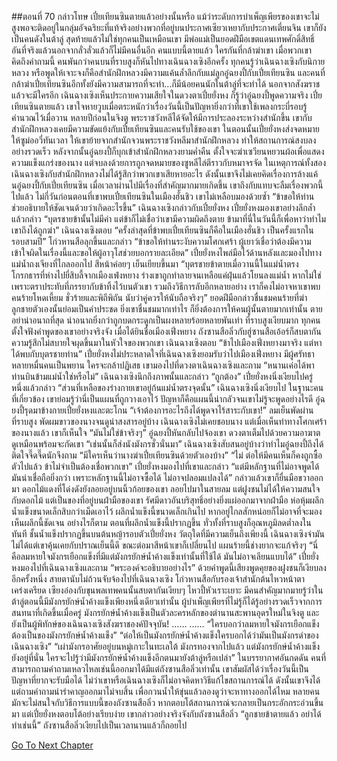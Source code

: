 ##ตอนที่ 70 กล่าวโทษ
เปี๋ยเทียนซินตายแล้วอย่างนั้นหรือ แม้ว่าระดับการบำเพ็ญเพียรของเขาจะไม่สูงพอจะติดอยู่ในกลุ่มอัจฉริยะที่แท้จริงอย่างพวกที่อยู่บนประกาศเซียวเหยากับประกาศเตี่ยนจิน เขาก็ยังเป็นคนดังในต้าลู่
สุดท้ายแล้วไม่ใช่ทุกคนเป็นเหมือนเขา มีพ่อแม่เป็นยอดฝีมือเขตแดนเทพศักดิ์สิทธิ์ อันที่จริงแล้วนอกจากลั่วลั่วแล้วก็ไม่มีคนอื่นอีก
คนแบบนี้ตายแล้ว ใครกันที่กล้าฆ่าเขา
เมื่อพวกเขาคิดถึงคำถามนี้ คนพันกว่าคนบนที่ราบสูงก็หันไปทางเฉินฉางเซิงอีกครั้ง
ทุกคนรู้ว่าเฉินฉางเซิงกับนิกายหลวง หรือพูดให้เจาะจงก็คือสำนักฝึกหลวงมีความแค้นล้ำลึกกับแม่ลูกอู๋ฉยงปี้กับเปี๋ยเทียนซิน
และคนที่กล้าฆ่าเปี๋ยเทียนซินอีกทั้งยังมีความสามารถที่จะทำ...ก็มีน้อยคนนักในต้าลู่ที่จะทำได้ นอกจากสังฆราชแล้วจะมีใครอีก
เฉินฉางเซิงเห็นประกายความเสียใจในดวงตาเปี๋ยยั่งหง ก็รู้ว่าอู๋ฉยงปี้พูดความจริง เปี๋ยเทียนซินตายแล้ว
เขาใจหายวูบเมื่อตระหนักว่าเรื่องวันนี้เป็นปัญหายิ่งกว่าที่เขาใช้เพลงกระบี่รอบรู้คำนวณไว้เมื่อวาน
หลายปีก่อนในจิงตู พระราชวังหลีได้จัดให้มีการประลองระหว่างสำนักขึ้น เขากับสำนักฝึกหลวงเคยมีความขัดแย้งกับเปี๋ยเทียนซินและคนรับใช้ของเขา ในตอนนั้นเปี๋ยยั่งหงส่งจดหมายให้ซูม่ออวี๋ทันเวลา ให้เขาย้ายจากสำนักจวนพระราชวังหลีมาสำนักฝึกหลวง ทำให้สถานการณ์สงบลงอย่างรวดเร็ว
หลังจากนั้นอู๋ฉยงปี้ก็บุกเข้าสำนักฝึกหลวงยามค่ำคืน ตั้งใจจะฆ่าเซวียนหยวนผ้อเพื่อแสดงความแข็งแกร่งของนาง แต่จบลงด้วยการถูกจดหมายของซูหลีไล่ตีราวกับหมาจรจัด
ในเหตุการณ์ทั้งสองเฉินฉางเซิงกับสำนักฝึกหลวงไม่ได้รู้สึกว่าพวกเขาเสียหายอะไร ดังนั้นเขาจึงไม่เคยคิดเรื่องการล้างแค้นอู๋ฉยงปี้กับเปี๋ยเทียนซิน เมื่อเวลาผ่านไปมีเรื่องที่สำคัญมากมายเกิดขึ้น เขาถึงกับแทบจะลืมเรื่องพวกนี้ไปแล้ว ไม่กี่วันก่อนตอนที่เขาพบเปี๋ยเทียนซินในเมืองฮั่นชิว เขาไม่เหลือบมองด้วยซ้ำ
“ข้าขอให้ท่านช่วยอธิบายให้ชัดเจนด้วยว่าเกิดอะไรขึ้น” เฉินฉางเซิงกล่าวกับเปี๋ยยั่งหง
เปี๋ยยั่งหงมองเขาอย่างลึกล้ำแล้วกล่าว “บุตรชายข้านั้นไม่มีค่า แต่ข้าก็ไม่เชื่อว่าเขามีความผิดถึงตาย ข้ามาที่นี่ในวันนี้ก็เพื่อหาว่าทำไมเขาถึงได้ถูกฆ่า”
เฉินฉางเซิงตอบ “ครั้งล่าสุดที่ข้าพบเปี๋ยเทียนซินก็คือในเมืองฮั่นชิว เป็นครั้งแรกในรอบสามปี”
โก่วหานสือลุกขึ้นและกล่าว “ข้าขอให้ท่านระงับความโศกเศร้า ผู้เยาว์เชื่อว่าต้องมีความเข้าใจผิดในเรื่องนี้และขอให้ผู้อาวุโสช่วยบอกรายละเอียด”
เปี๋ยยั่งหงไพล่มือไว้ด้านหลังและมองไปทางแม่น้ำถงเจียงที่ไกลออกไป สีหน้าค่อยๆ เย็นเยียบขึ้นมา
“บุตรชายข้าตายเมื่อวานนี้ในแม่น้ำตรงโกรกธารที่ห่างไปยี่สิบลี้จากเมืองเฟ่งหยาง ร่างเขาถูกทำลายจนเหลือแค่ฝุ่นแล้วโยนลงแม่น้ำ หากไม่ใช่เพราะตราประทับที่ภรรยากับข้าทิ้งไว้บนตัวเขา รวมถึงวิธีการลับอีกหลายอย่าง เราก็คงไม่อาจหาเขาพบ คนร้ายโหดเหี้ยม ชั่วร้ายและพิถีพิถัน นับว่าคู่ควรให้นับถือจริงๆ”
ยอดฝีมือกล่าวชื่นชมคนร้ายที่ฆ่าลูกชายตัวเองนั้นย่อมเป็นคำประชด
ยิ่งเขาชื่นชมมากเท่าไร ก็ยิ่งต้องการให้คนผู้นั้นตายมากเท่านั้น ตายอย่าน่าอนาถที่สุด น่าอนาถยิ่งกว่าถูกบดกระดูกเป็นผงหลายร้อยหลายพันเท่า
ที่ราบสูงเงียบมาก ทุกคนตั้งใจฟังคำพูดของเขาอย่างจริงจัง
เมื่อได้ยินชื่อเมืองเฟิ่งหยาง ถังซานสือลิ่วกับฮู่ซานสือเอ้อร์ก็สบตากัน ความรู้สึกไม่สบายใจผุดขึ้นมาในหัวใจของพวกเขา
เฉินฉางเซิงตอบ “ข้าไปเมืองเฟิ่งหยางมาจริง แต่หาได้พบกับบุตรชายท่าน”
เปี๋ยยั่งหงไม่ประหลาดใจที่เฉินฉางเซิงยอมรับว่าไปเมืองเฟิ่งหยาง มีผู้ศรัทธาหลายหมื่นคนเป็นพยาน ใครจะกล้าปฏิเสธ
เขามองไปที่ดวงตาเฉินฉางเซิงและถาม “หนานเค่อได้พาท่านบินข้ามแม่น้ำใช่หรือไม่”
เฉินฉางเซิงนึกถึงภาพนั้นและกล่าว “ถูกต้อง”
เปี๋ยยั่งหงนิ่งเงียบไปครู่หนึ่งแล้วกล่าว “ส่วนที่เหลือของร่างกายเขาอยู่ก้นแม่น้ำตรงจุดนั้น”
เฉินฉางเซิงนิ่งเงียบไป
ในฐานะคนที่เกี่ยวข้อง เขาย่อมรู้ว่านี่เป็นแผนที่ถูกวางเอาไว้ ปัญหาก็คือแผนนี้น่ากลัวจนเขาไม่รู้จะพูดอย่างไรดี
อู๋ฉยงปี้รุดมาข้างกายเปี๋ยยั่งหงและตะโกน “เจ้าต้องการอะไรถึงได้พูดจาไร้สาระกับเขา!”
ลมเย็นพัดผ่านที่ราบสูง พัดผมขาวของนางจนดูน่าสงสารอยู่บ้าง
เฉินฉางเซิงไม่เคยชอบนาง แต่เมื่อเห็นท่าทางโศกเศร้าของนางแล้ว เขาก็เห็นใจ “มันไม่ใช่ข้าจริงๆ”
อู๋ฉยงปี้หันกลับไปจ้องเขา ดวงตาเต็มไปด้วยความอาฆาต ดูเหมือนพร้อมจะกัดเขา “เช่นนั้นก็ส่งนังมังกรชั่วนั่นมา”
เฉินฉางเซิงสับสนอยู่บ้างว่าทำไมอู๋ฉยงปี้ถึงได้ติดใจจี๊ดจี๊ดนักจึงถาม “มีใครเห็นว่านางฆ่าเปี๋ยเทียนซินด้วยตัวเองบ้าง”
“ไม่ ต่อให้มีคนเห็นก็คงถูกซื้อตัวไปแล้ว ข้าไม่จำเป็นต้องเชื่อพวกเขา”
เปี๋ยยั่งหงมองไปที่เขาและกล่าว “แต่มีหลักฐานที่ไม่อาจพูดได้ มันน่าเชื่อถือยิ่งกว่า เพราะหลักฐานนี้ไม่อาจซื้อได้ ไม่อาจปลอมแปลงได้”
กล่าวแล้วเขาก็ยื่นมือขวาออกมา
ดอกไม้แดงที่โด่งดังยังลอยอยู่บนนิ้วก้อยของเขา ลอยไปมาในสายลม
แต่ฝูงชนไม่ได้ให้ความสนใจกับดอกไม้ แต่เป็นของที่อยู่บนฝ่ามือของเขา
รัศมีดาวอันบริสุทธิ์อย่างยิ่งแผ่ออกมาจากฝ่ามือ ห่อหุ้มผลึกน้ำแข็งขนาดเล็กสิบกว่าเม็ดเอาไว้
ผลึกน้ำแข็งนี้ขนาดเล็กเกินไป หากอยู่ไกลสักหน่อยก็ไม่อาจที่จะมองเห็นผลึกนี้ชัดเจน อย่างไรก็ตาม ตอนที่ผลึกน้ำแข็งนี้ปรากฏขึ้น ทั่วทั้งที่ราบสูงก็อุณหภูมิลดต่ำลงในทันที
ชั้นน้ำแข็งปรากฏขึ้นบนต้นหญ้ารอบตัวเปี๋ยยั่งหง
วัตถุใดที่มีความเย็นถึงเพียงนี้
เฉินฉางเซิงจำมันไม่ได้แต่เขาคุ้นเคยกับปราณเย็นนี้ดี
ขณะต่อมาสีหน้าเขาก็เปลี่ยนไป
แผนร้ายนี้ช่างยากจะแก้จริงๆ
“นี่คือลมหายใจมังกรเยือกแข็งที่มีแต่มังกรยักษ์น้ำค้างแข็งเท่านั้นที่ใช้ได้ มันไม่อาจเลียนแบบได้”
เปี๋ยยั่งหงมองไปที่เฉินฉางเซิงและถาม “พระองค์จะอธิบายอย่างไร”
ด้วยคำพูดนี้เสียงพูดคุยของฝูงชนก็เงียบลงอีกครั้งหนึ่ง
สายตานับไม่ถ้วนจับจ้องไปที่เฉินฉางเซิง
โก่วหานสือกับรองเจ้าสำนักต้นไหวหน้าตาเคร่งเครียด
เซียงอ๋องกับขุนพลเทพคนนั้นสบตากันเงียบๆ
ไหวปี้หัวเราะเยาะ
มีคนสำคัญมากมายรู้ว่าในต้าลู่ตอนนี้มีมังกรยักษ์น้ำค้างแข็งเพียงหนึ่งเดียวเท่านั้น
ผู้บำเพ็ญเพียรที่ไม่รู้ก็ได้รู้อย่างรวดเร็วจากการสนทนาที่เกิดขึ้นเมื่อครู่
มังกรยักษ์น้ำค้างแข็งเป็นตัวละครหลักของตำนานสะพานอุดรใหม่ในจิงตู และยังเป็นผู้พิทักษ์ของเฉินฉางเซิงสังฆราชองค์ปัจจุบัน!
……
……
“ใครบอกว่าลมหายใจมังกรเยือกแข็งต้องเป็นของมังกรยักษ์น้ำค้างแข็ง”
“ต่อให้เป็นมังกรยักษ์น้ำค้างแข็งใครบอกได้ว่ามันเป็นมังกรดำของเฉินฉางเซิง”
“เผ่ามังกรอาศัยอยู่บนหมู่เกาะในทะเลใต้ มังกรทองจากไปแล้ว แต่มังกรยักษ์น้ำค้างแข็งยังอยู่ที่นั่น ใครจะไปรู้ว่ามีมังกรยักษ์น้ำค้างแข็งอีกตนมายังต้าลู่หรือเปล่า”
ในบรรยากาศอันกดดัน คนที่สามารถถามคำถามเหลวไหลเช่นนี้ออกมาได้มีแต่ถังซานสือลิ่วเท่านั้น
เขาสัมผัสได้ว่าเรื่องวันนี้เป็นปัญหาที่ยากจะรับมือได้ ไม่ว่าเขาหรือเฉินฉางเซิงก็ไม่อาจคิดหาวิธีแก้ไขสถานการณ์ได้
ดังนั้นเขาจึงได้แต่ถามคำถามน่ารำคาญออกมาไม่จบสิ้น เพื่อกวนน้ำให้ขุ่นแล้วลองดูว่าจะหาทางออกได้ไหม
หลายคนมักจะไม่สนใจกับวิธีการแบบนี้ของถังซานสือลิ่ว หากตอบโต้สถานการณ์จะกลายเป็นกระอักกระอ่วนขึ้นมา
แต่เปี๋ยยั่งหงตอบโต้อย่างเรียบง่าย เขากล่าวอย่างจริงจังกับถังซานสือลิ่ว “ลูกชายข้าตายแล้ว อย่าได้ทำเช่นนี้”
ถังซานสือลิ่วเงียบไปเป็นเวลานานแล้วก็ถอยไป


[Go To Next Chapter]( ./897.md)
